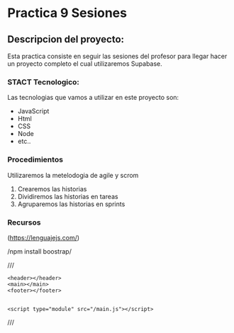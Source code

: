 # Practica 9 Sesiones

## Descripcion del proyecto:

Esta practica consiste en seguir las sesiones del profesor para llegar hacer un proyecto completo el cual utilizaremos Supabase.

### STACT Tecnologico:
Las tecnologias que vamos a utilizar en este proyecto son:
- JavaScript
- Html
- CSS
- Node
- etc..

### Procedimientos
Utilizaremos la metelodogia de agile y scrom

1. Crearemos las historias
2. Dividiremos las historias en tareas
3. Agruparemos las historias en sprints

### Recursos
(https://lenguajejs.com/)

/npm install boostrap/

///
<!DOCTYPE html>
<html lang="en">
  <head>
    <meta charset="UTF-8" />
    <meta name="viewport" content="width=device-width, initial-scale=1.0" />
    <title>Trabajos_alumnos</title>
  </head>
  <body>


    <header></header>
    <main></main>
    <footer></footer>

  
    <script type="module" src="/main.js"></script>
  </body>
</html>
///
